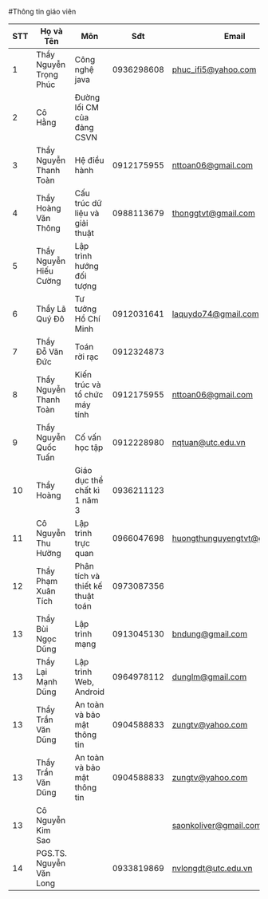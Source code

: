 #Thông tin giáo viên

|STT|Họ và Tên               | Môn                              |Sđt         | Email                        |
|---|------------------------|----------------------------------|------------|------------------------------|
|1  |Thầy Nguyễn Trọng Phúc  | Công nghệ java                   | 0936298608 | phuc_ifi5@yahoo.com          |
|2  |Cô Hằng                 | Đường lối CM của đảng CSVN       |            |                              |
|3  |Thầy Nguyễn Thanh Toàn  | Hệ điều hành                     | 0912175955 | nttoan06@gmail.com           |
|4  |Thầy Hoàng Văn Thông    | Cấu trúc dữ liệu và giải thuật   | 0988113679 | thonggtvt@gmail.com          |
|5  |Thầy Nguyễn Hiếu Cường  | Lập trình hướng đối tượng        |            |                              |
|6  |Thầy Lã Quý Đô          | Tư tưởng Hồ Chí Minh             | 0912031641 | laquydo74@gmail.com          |
|7  |Thầy Đỗ Văn Đức         | Toán rời rạc                     | 0912324873 |                              |
|8  |Thầy Nguyễn Thanh Toàn  | Kiến trúc và tổ chức máy tính    | 0912175955 | nttoan06@gmail.com           |
|9  |Thầy Nguyễn Quốc Tuấn   | Cố vấn học tập                   | 0912228980 | nqtuan@utc.edu.vn            |
|10 |Thầy Hoàng              | Giáo dục thể chất kì 1 năm 3     | 0936211123 |                              |
|11 |Cô Nguyễn Thu Hường     | Lập trình trực quan              | 0966047698 | huongthunguyengtvt@gmail.com |
|12 |Thầy Phạm Xuân Tích     | Phân tích và thiết kế thuật toán | 0973087356 |                              |
|13 |Thầy Bùi Ngọc Dũng      | Lập trình mạng                   | 0913045130 | bndung@gmail.com             |
|13 |Thầy Lại Mạnh Dũng      | Lập trình Web, Android           | 0964978112 | dunglm@gmail.com             |
|13 |Thầy Trần Văn Dũng      | An toàn và bảo mật thông tin     | 0904588833 | zungtv@yahoo.com             |
|13 |Thầy Trần Văn Dũng      | An toàn và bảo mật thông tin     | 0904588833 | zungtv@yahoo.com             |
|13 |Cô Nguyễn Kim Sao       |                                  |            | saonkoliver@gmail.com        |
|14 |PGS.TS. Nguyễn Văn Long |                                  | 0933819869 | nvlongdt@utc.edu.vn          |
